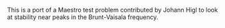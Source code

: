 This is a port of a Maestro test problem contributed by Johann Higl
to look at stability near peaks in the Brunt-Vaisala frequency.
